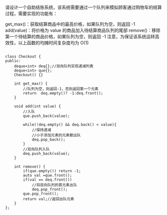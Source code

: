 请设计一个自助结账系统，该系统需要通过一个队列来模拟顾客通过购物车的结算过程，需要实现的功能有：

get_max()：获取结算商品中的最高价格，如果队列为空，则返回 -1
add(value)：将价格为 value 的商品加入待结算商品队列的尾部
remove()：移除第一个待结算的商品价格，如果队列为空，则返回 -1
注意，为保证该系统运转高效性，以上函数的均摊时间复杂度均为 O(1)

```

class Checkout {
public:
    deque<int> deq{};//双向队列实现递减列表
    deque<int> que{};
    Checkout() {}
    
    int get_max() {
        //队列为空，则返回-1，否则返回第一个元素
        return  deq.empty()? -1:deq.front();
    }
    
    void add(int value) {
        //入队
        que.push_back(value);
        
        while(!deq.empty() && deq.back() < value){
            //保持递减
            //小于添加元素的元素都出队
            deq.pop_back();
        }
        //双向队列入队
        deq.push_back(value);
    }
    
    int remove() {
        if(que.empty()) return -1;
        auto val =que.front();
        if(val == deq.front())
            //将双向队列的首元素出队
            deq.pop_front();
        que.pop_front();
        return val;//返回出队元素
    }
};
```